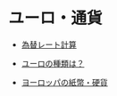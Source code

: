ユーロ・通貨
============

* [為替レート計算](https://www.oanda.com/lang/ja/currency/converter/)

* [ユーロの種類は？](http://www.office-danke.com/kachii/plannning/money/money.htm)

* [ヨーロッパの紙幣・硬貨](http://www.arukikata.co.jp/money/guide/europe/carry/9.html)
